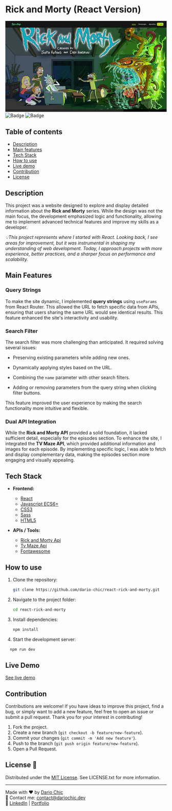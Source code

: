 
# Rick and Morty (React Version)


![Portada](https://raw.githubusercontent.com/dario-chic/react-rick-and-morty/refs/heads/main/banner.webp)
![Badge](https://img.shields.io/badge/Status-Finished-brightgreen)
![Badge](https://img.shields.io/badge/License-MIT-blue)
## Table of contents

- [Description](#description)
- [Main features](#main-features)
- [Tech Stack](#tech-stack)
- [How to use](#how-to-use)
- [Live demo](#live-demo)
- [Contribution](#contribution)
- [License](#license)

## Description

This project was a website designed to explore and display detailed information about the **Rick and Morty** series. While the design was not the main focus, the development emphasized logic and functionality, allowing me to implement advanced technical features and improve my skills as a developer.

_💡This project represents where I started with React. Looking back, I see areas for improvement, but it was instrumental in shaping my understanding of web development. Today, I approach projects with more experience, better practices, and a sharper focus on performance and scalability._

## Main Features

### Query Strings

To make the site dynamic, I implemented  **query strings**  using  `useParams`  from React Router. This allowed the URL to fetch specific data from APIs, ensuring that users sharing the same URL would see identical results. This feature enhanced the site's interactivity and usability.

### Search Filter

The search filter was more challenging than anticipated. It required solving several issues:
-   Preserving existing parameters while adding new ones.
    
-   Dynamically applying styles based on the URL.
    
-   Combining the  `name`  parameter with other search filters.
    
-   Adding or removing parameters from the query string when clicking filter buttons.
    

This feature improved the user experience by making the search functionality more intuitive and flexible.

### Dual API Integration

While the  **Rick and Morty API**  provided a solid foundation, it lacked sufficient detail, especially for the episodes section. To enhance the site, I integrated the  **TV Maze API**, which provided additional information and images for each episode. By implementing specific logic, I was able to fetch and display complementary data, making the episodes section more engaging and visually appealing.


## Tech Stack

- **Frontend:** 
	- [React](https://reactjs.org/)
	- [Javascript ECS6+](https://developer.mozilla.org/en-US/docs/Web/JavaScript)
	- [CSS3](https://developer.mozilla.org/en-US/docs/Web/CSS)
	- [Sass](https://sass-lang.com/)
	- [HTML5](https://developer.mozilla.org/en-US/docs/Web/HTML)
	
- **APIs / Tools:**
	- [Rick and Morty Api](https://rickandmortyapi.com/)
	- [Tv Maze Api](https://www.tvmaze.com/api)
	- [Fontawesome](https://fontawesome.com/)

## How to use

1. Clone the repository:
   ```bash
   git clone https://github.com/dario-chic/react-rick-and-morty.git
   ```
2. Navigate to the project folder:
   ```bash
   cd react-rick-and-morty
   ```
3. Install dependencies:
   ```bash
   npm install
   ```
4. Start the development server:
 ```bash
   npm run dev
   ```

## Live Demo

[See live demo](https://react-rick-and-morty-psi.vercel.app/)

## Contribution

Contributions are welcome! If you have ideas to improve this project, find a bug, or simply want to add a new feature, feel free to open an issue or submit a pull request. Thank you for your interest in contributing!

1. Fork the project.
2. Create a new branch (`git checkout -b feature/new-feature`).
3. Commit your changes (`git commit -m 'Add new feature'`).
4. Push to the branch (`git push origin feature/new-feature`).
5. Open a Pull Request.

## License 📜
Distributed under the [MIT License](https://opensource.org/licenses/MIT). See LICENSE.txt for more information.

---

Made with ❤️ by [Dario Chic](https://github.com/dario-chic)  
📧 Contact me: [contact@dariochic.dev](mailto:contact@dariochic.dev)  
🔗 [LinkedIn](https://www.linkedin.com/in/dariochic/) | [Portfolio](https://dariochic.dev)
